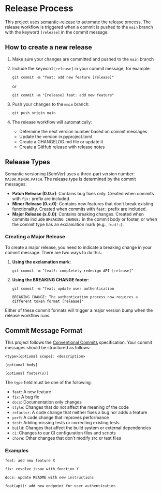 # Release Process

This project uses [semantic-release](https://github.com/semantic-release/semantic-release) to automate the release process. The release workflow is triggered when a commit is pushed to the `main` branch with the keyword `[release]` in the commit message.

## How to create a new release

1. Make sure your changes are committed and pushed to the `main` branch
2. Include the keyword `[release]` in your commit message, for example:
   ```
   git commit -m "feat: add new feature [release]"
   ```
   or
   ```
   git commit -m "[release] feat: add new feature"
   ```

3. Push your changes to the `main` branch:
   ```
   git push origin main
   ```

4. The release workflow will automatically:
   - Determine the next version number based on commit messages
   - Update the version in pyproject.toml
   - Create a CHANGELOG.md file or update it
   - Create a GitHub release with release notes

## Release Types

Semantic versioning (SemVer) uses a three-part version number: `MAJOR.MINOR.PATCH`. The release type is determined by the commit messages:

- **Patch Release (0.0.x)**: Contains bug fixes only. Created when commits with `fix:` prefix are included.
- **Minor Release (0.x.0)**: Contains new features that don't break existing functionality. Created when commits with `feat:` prefix are included.
- **Major Release (x.0.0)**: Contains breaking changes. Created when commits include `BREAKING CHANGE:` in the commit body or footer, or when the commit type has an exclamation mark (e.g., `feat!:`).

### Creating a Major Release

To create a major release, you need to indicate a breaking change in your commit message. There are two ways to do this:

1. **Using the exclamation mark**:
   ```
   git commit -m "feat!: completely redesign API [release]"
   ```

2. **Using the BREAKING CHANGE footer**:
   ```
   git commit -m "feat: update user authentication
   
   BREAKING CHANGE: The authentication process now requires a different token format [release]"
   ```

Either of these commit formats will trigger a major version bump when the release workflow runs.

## Commit Message Format

This project follows the [Conventional Commits](https://www.conventionalcommits.org/) specification. Your commit messages should be structured as follows:

```
<type>[optional scope]: <description>

[optional body]

[optional footer(s)]
```

The `type` field must be one of the following:

- `feat`: A new feature
- `fix`: A bug fix
- `docs`: Documentation only changes
- `style`: Changes that do not affect the meaning of the code
- `refactor`: A code change that neither fixes a bug nor adds a feature
- `perf`: A code change that improves performance
- `test`: Adding missing tests or correcting existing tests
- `build`: Changes that affect the build system or external dependencies
- `ci`: Changes to our CI configuration files and scripts
- `chore`: Other changes that don't modify src or test files

### Examples

```
feat: add new feature X
```

```
fix: resolve issue with function Y
```

```
docs: update README with new instructions
```

```
feat(api): add new endpoint for user authentication
```